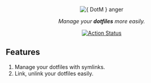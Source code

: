 <div align="center">
  <p>
    <img src="https://placehold.co/500x150/3d4070/fff?font=montserrat&text={%20%20DotM%20%20}%20anager" alt="{ DotM } anger" />
  </p>

  <p><i>Manage your <b>dotfiles</b> more easily.</i></p>

  <p>
    <a href="https://github.com/cqroot/dotm/actions">
      <img src="https://github.com/cqroot/dotm/workflows/test/badge.svg" alt="Action Status" />
    </a>
  </p>
</div>

## Features

1. Manage your dotfiles with symlinks.
2. Link, unlink your dotfiles easily.
